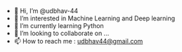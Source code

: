 - 👋 Hi, I’m @udbhav-44
- 👀 I’m interested in Machine Learning and Deep learning 
- 🌱 I’m currently learning Python
- 💞️ I’m looking to collaborate on ...
- 📫 How to reach me : udbhav44@gmail.com

<!---
udbhav-44/udbhav-44 is a ✨ special ✨ repository because its `README.md` (this file) appears on your GitHub profile.
You can click the Preview link to take a look at your changes.
--->
